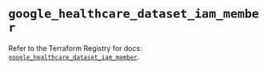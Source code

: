 # `google_healthcare_dataset_iam_member`

Refer to the Terraform Registry for docs: [`google_healthcare_dataset_iam_member`](https://registry.terraform.io/providers/hashicorp/google-beta/5.39.1/docs/resources/google_healthcare_dataset_iam_member).
